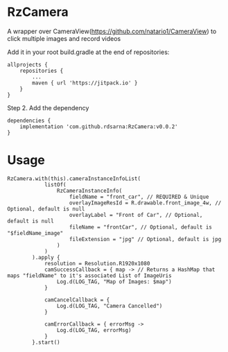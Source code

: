 # RzCamera
A wrapper over CameraView(https://github.com/natario1/CameraView) to click multiple images and record videos

Add it in your root build.gradle at the end of repositories:

```
allprojects {
    repositories {
        ...
        maven { url 'https://jitpack.io' }
    }
}
```

Step 2. Add the dependency

```
dependencies {
    implementation 'com.github.rdsarna:RzCamera:v0.0.2'
}
```

# Usage
```
RzCamera.with(this).cameraInstanceInfoList(
            listOf(
                RzCameraInstanceInfo(
                    fieldName = "front_car", // REQUIRED & Unique
                    overlayImageResId = R.drawable.front_image_4w, // Optional, default is null
                    overlayLabel = "Front of Car", // Optional, default is null
                    fileName = "frontCar", // Optional, default is "$fieldName_image"
                    fileExtension = "jpg" // Optional, default is jpg
                )
            )
        ).apply {
            resolution = Resolution.R1920x1080
            camSuccessCallback = { map -> // Returns a HashMap that maps "fieldName" to it's associated List of ImageUris
                Log.d(LOG_TAG, "Map of Images: $map")
            }

            camCancelCallback = {
                Log.d(LOG_TAG, "Camera Cancelled")
            }

            camErrorCallback = { errorMsg ->
                Log.d(LOG_TAG, errorMsg)
            }
        }.start()
```
